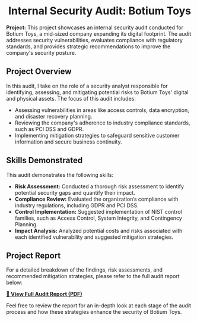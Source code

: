 <h1 align="center">Internal Security Audit: Botium Toys</h1>

<p><strong>Project:</strong> This project showcases an internal security audit conducted for Botium Toys, a mid-sized company expanding its digital footprint. The audit addresses security vulnerabilities, evaluates compliance with regulatory standards, and provides strategic recommendations to improve the company's security posture.</p>

<h2>Project Overview</h2>
<p>In this audit, I take on the role of a security analyst responsible for identifying, assessing, and mitigating potential risks to Botium Toys' digital and physical assets. The focus of this audit includes:</p>
<ul>
  <li>Assessing vulnerabilities in areas like access controls, data encryption, and disaster recovery planning.</li>
  <li>Reviewing the company's adherence to industry compliance standards, such as PCI DSS and GDPR.</li>
  <li>Implementing mitigation strategies to safeguard sensitive customer information and secure business continuity.</li>
</ul>

<h2>Skills Demonstrated</h2>
<p>This audit demonstrates the following skills:</p>
<ul>
  <li><strong>Risk Assessment:</strong> Conducted a thorough risk assessment to identify potential security gaps and quantify their impact.</li>
  <li><strong>Compliance Review:</strong> Evaluated the organization’s compliance with industry regulations, including GDPR and PCI DSS.</li>
  <li><strong>Control Implementation:</strong> Suggested implementation of NIST control families, such as Access Control, System Integrity, and Contingency Planning.</li>
  <li><strong>Impact Analysis:</strong> Analyzed potential costs and risks associated with each identified vulnerability and suggested mitigation strategies.</li>
</ul>

<h2>Project Report</h2>
<p>For a detailed breakdown of the findings, risk assessments, and recommended mitigation strategies, please refer to the full audit report below:</p>

<p><a href="Internal Security Audit - Botium Toys.pdf" target="_blank"><strong>📄 View Full Audit Report (PDF)</strong></a></p>

<p>Feel free to review the report for an in-depth look at each stage of the audit process and how these strategies enhance the security of Botium Toys.</p>
